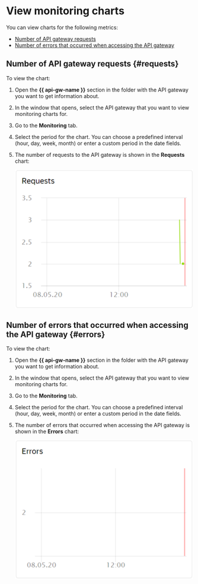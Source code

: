 # View monitoring charts

You can view charts for the following metrics:

- [Number of API gateway requests](#requests)
- [Number of errors that occurred when accessing the API gateway](#errors)

## Number of API gateway requests {#requests}

To view the chart:

1. Open the **{{ api-gw-name }}** section in the folder with the API gateway you want to get information about.

1. In the window that opens, select the API gateway that you want to view monitoring charts for.

1. Go to the **Monitoring** tab.

1. Select the period for the chart. You can choose a predefined interval (hour, day, week, month) or enter a custom period in the date fields.

1. The number of requests to the API gateway is shown in the **Requests** chart:

    ![image](../../_assets/api-gateway/requests.svg)

## Number of errors that occurred when accessing the API gateway {#errors}

To view the chart:

1. Open the **{{ api-gw-name }}** section in the folder with the API gateway you want to get information about.

1. In the window that opens, select the API gateway that you want to view monitoring charts for.

1. Go to the **Monitoring** tab.

1. Select the period for the chart. You can choose a predefined interval (hour, day, week, month) or enter a custom period in the date fields.

1. The number of errors that occurred when accessing the API gateway is shown in the **Errors** chart:

    ![image](../../_assets/api-gateway/error.svg)

